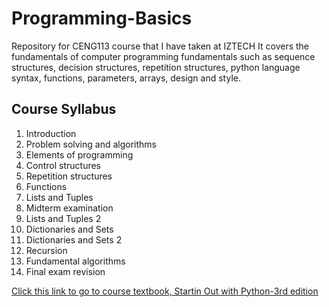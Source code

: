# Programming-Basics
Repository for CENG113 course that I have taken at IZTECH
It covers the fundamentals of computer programming fundamentals
such as sequence structures, decision structures, repetition structures,
python language syntax, functions, parameters, arrays, design and style.

## Course Syllabus
1. Introduction
2. Problem solving and algorithms
3. Elements of programming
4. Control structures
5. Repetition structures
6. Functions
7. Lists and Tuples
8. Midterm examination
9. Lists and Tuples 2
10. Dictionaries and Sets
11. Dictionaries and Sets 2
12. Recursion
13. Fundamental algorithms
14. Final exam revision

[Click this link to go to course textbook, Startin Out with Python-3rd edition](/Textbook/Starting_Out_with_Python.pdf)
